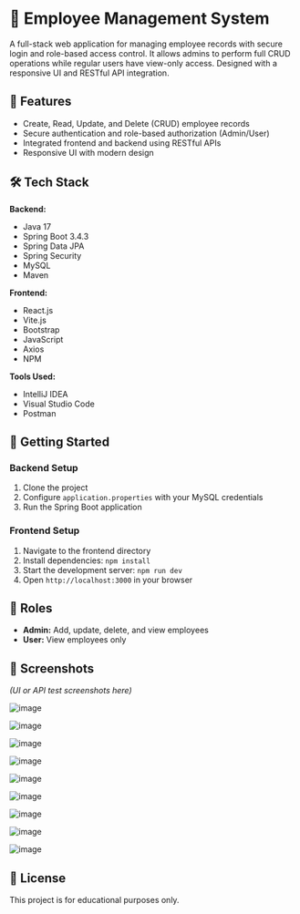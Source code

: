 # 💼 Employee Management System

A full-stack web application for managing employee records with secure login and role-based access control. 
It allows admins to perform full CRUD operations while regular users have view-only access. Designed with a responsive UI and RESTful API integration.

## 🔧 Features

- Create, Read, Update, and Delete (CRUD) employee records
- Secure authentication and role-based authorization (Admin/User)
- Integrated frontend and backend using RESTful APIs
- Responsive UI with modern design

## 🛠️ Tech Stack

**Backend:**
- Java 17
- Spring Boot 3.4.3
- Spring Data JPA
- Spring Security
- MySQL
- Maven

**Frontend:**
- React.js
- Vite.js
- Bootstrap
- JavaScript
- Axios
- NPM

**Tools Used:**
- IntelliJ IDEA
- Visual Studio Code
- Postman

## 🚀 Getting Started

### Backend Setup

1. Clone the project
2. Configure `application.properties` with your MySQL credentials
3. Run the Spring Boot application

### Frontend Setup

1. Navigate to the frontend directory
2. Install dependencies: `npm install`
3. Start the development server: `npm run dev`
4. Open `http://localhost:3000` in your browser

## 👥 Roles

- **Admin:** Add, update, delete, and view employees
- **User:** View employees only

## 📸 Screenshots
*(UI or API test screenshots here)*

![image](https://github.com/user-attachments/assets/a963b0f7-9be7-483b-b61f-524a418eaf3d)

![image](https://github.com/user-attachments/assets/d7bcf369-2f5a-4241-a261-29bc3b22a4db)

![image](https://github.com/user-attachments/assets/c8688a11-a81d-4898-b955-d7907b0e6d30)

![image](https://github.com/user-attachments/assets/a5b65ea4-980c-43a9-8009-1dfb6460ac47)

![image](https://github.com/user-attachments/assets/ae94192d-39ee-47a2-81c2-a243bca3cf9b)

![image](https://github.com/user-attachments/assets/bd345bfa-9d8c-4532-b692-d470648b437e)

![image](https://github.com/user-attachments/assets/4ff3da07-57a3-4583-8510-bffc29d44f89)

![image](https://github.com/user-attachments/assets/fe5f29cd-3dcc-43c3-a2c7-486357ecc9c6)

![image](https://github.com/user-attachments/assets/11f9cb1f-b566-47e0-aeeb-3b80ceb2f09b)

## 📄 License

This project is for educational purposes only.
